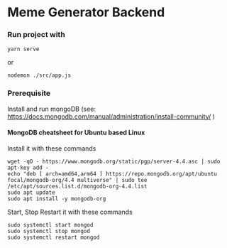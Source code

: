 # Meme Generator Backend 

### Run project with
```
yarn serve
```
or
```
nodemon ./src/app.js
```

### Prerequisite
Install and run mongoDB (see: https://docs.mongodb.com/manual/administration/install-community/ )

#### MongoDB cheatsheet for Ubuntu based Linux

Install it with these commands
```
wget -qO - https://www.mongodb.org/static/pgp/server-4.4.asc | sudo apt-key add -
echo "deb [ arch=amd64,arm64 ] https://repo.mongodb.org/apt/ubuntu focal/mongodb-org/4.4 multiverse" | sudo tee /etc/apt/sources.list.d/mongodb-org-4.4.list
sudo apt update
sudo apt install -y mongodb-org
```
Start, Stop Restart it with these commands
```
sudo systemctl start mongod
sudo systemctl stop mongod
sudo systemctl restart mongod

```
